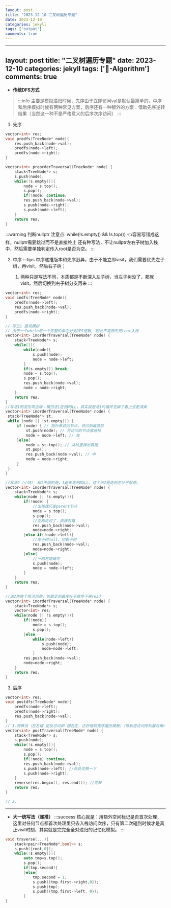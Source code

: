 ```yaml
---
layout: post
title: "2023-12-10-二叉树遍历专题"
date: 2023-12-10
categories: jekyll
tags: ['output']
comments: true
---
```


---
layout: post
title: "二叉树遍历专题"
date: 2023-12-10
categories: jekyll
tags: ['🥁-Algorithm']
comments: true
---

- **传统DFS方式**
> :::info
主要是模拟递归时候，先序由于立即访问val是默认最简单的，中序和后序模拟时候有两种常见方案，后序还有一种额外的方案：借助先序逆转结果（当然这一种不是严格意义的后序次序访问）
:::

   1. 先序
```cpp
vector<int> res;
void predfs(TreeNode* node){
    res.push_back(node->val);
	predfs(node->left);
    predfs(node->right);
}

vector<int> preorderTraversal(TreeNode* node) {
    stack<TreeNode*> s;
    s.push(node);
    while(!s.empty()){
        node = s.top();
        s.pop();
        if(!node) continue;
        res.push_back(node->val);
        s.push(node->right);
        s.push(node->left);
    }
    return res;
}
```
:::warning
判断nullptr 注意点: 
while(!s.empty() && !s.top()) 👈容易写错成这样，nullptr需要跳过而不是直接终止
还有种写法，不让nullptr左右子树加入栈中，然后需要单独判定传入root是否为空。
:::

   2. 中序
:::tips
中序递推版本和先序迥异，由于不能立即visit，我们需要优先左子树，再visit，然后右子树；

      1. 两种只是写法不同，本质都是不断深入左子树，当左子树没了，那就visit，然后切换到右子树分支再来
:::
```cpp
vector<int> res;
void indfs(TreeNode* node){
	predfs(node->left);
    res.push_back(node->val);
    predfs(node->right);
}

// 写法1 直观模拟
// 由于一个while是一个完整的单左分支DFS逻辑, 因此不需预先把root入栈 
vector<int> inorderTraversal(TreeNode* node) {
    stack<TreeNode*> s;
    while(1){
        while(node){
            s.push(node);
            node = node->left;
        }
        if(s.empty()) break;
        node = s.top();
        s.pop();
        res.push_back(node->val);
        node = node->right;
    }
    return res;
}
//写法1的变形简洁版：模仿法1走到NULL，其实就是法1内循环去掉了看上去更清爽
vector<int> inorderTraversal(TreeNode* node) {
 stack<TreeNode*> st;
 while (node || !st.empty()) {
     if (node) { // 指针来访问节点，访问到最底层
         st.push(node); // 将访问的节点放进栈
         node = node->left; // 左
     }else{
         node = st.top(); // 从栈⾥弹出数据
         st.pop();
         res.push_back(node->val); // 中
         node = node->right;
     }
 }  
}

//写法2（小饶） 和1不同的是，1是先走到NULL，这个法2是走到左叶子就停。
vector<int> inorderTraversal(TreeNode* node) {
    stack<TreeNode*> s;
	while(node || !s.empty()){
        if(!node) {
            //出栈找历史parent节点
            node = s.top(); 
            s.pop();
            //左路走过了，直接右路
            res.push_back(node->val);
        	node=node->right;
        }else if(!node->left){
            //左子树null，切右子树
            res.push_back(node->val);
        	node=node->right;
        }else{
            //一路左路缓存
            s.push(node);
            node = node->left;
        }
	}
	return res;
}

//法2再换个简洁风格，也是走到最左叶子就停下来read
vector<int> inorderTraversal(TreeNode* node) {
    stack<TreeNode*> s;
    vector<int> res;
    while(node || !s.empty()){
        if(!node){
            node = s.top();
            s.pop();
        }else
            while(node->left){
                s.push(node);
                node=node->left;
            }
        res.push_back(node->val);
        node=node->right;
    }
    return res;
}
```

   3. 后序
```cpp
vector<int> res;
void postdfs(TreeNode* node){
	predfs(node->left);
    predfs(node->right);
    res.push_back(node->val);
}
// 1.特殊法（左右根 逆反访问即 根右左，正好借助先序遍历模板）（得到逆访问序列最后再reverse）
vector<int> postTraversal(TreeNode* node) {
    stack<TreeNode*> s;
    s.push(node);
    while(!s.empty()){
        node = s.top();
        s.pop();
        if(!node) continue;
        res.push_back(node->val);
        s.push(node->left); //此处交换一下
        s.push(node->right);
    }
    reverse(res.begin(), res.end()); //逆转
    return res;
}

// 2.
```

---

- **大一统写法（递推）**
:::success
核心就是：用额外空间标记是否首次处理，这里对任何节点都首次处理里只去入栈访问次序，只有第二次碰到时候才是真正visit时刻，其实就是完完全全对递归的记忆化模拟。 
:::
```cpp
void traverse(...){
	stack<pair<TreeNode*,bool>> s;
    s.push({root,0});
    while(!s.empty()){
        auto tmp=s.top();
        s.pop();
        if(tmp.second){
        }else{
            tmp.second = 1;
            s.push({tmp.first->right,0});
            s.push(tmp);
            s.push({tmp.first->left, 0});
        }
}
```

